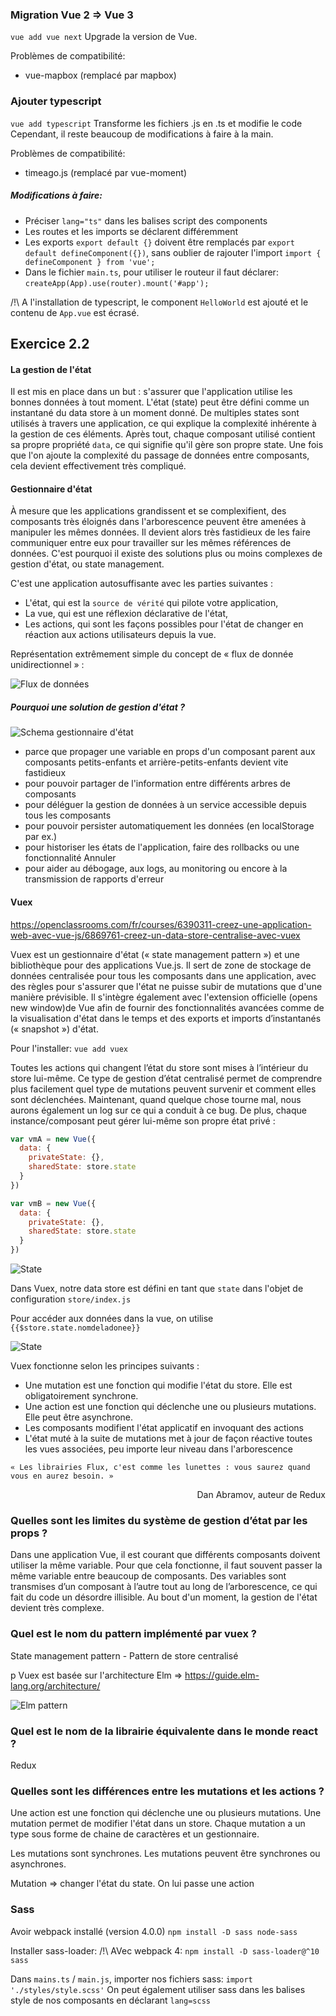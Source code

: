 ### Migration Vue 2 => Vue 3

``vue add vue next`` 
Upgrade la version de Vue.

Problèmes de compatibilité:
- vue-mapbox (remplacé par mapbox)

### Ajouter typescript

``vue add typescript``
Transforme les fichiers .js en .ts et modifie le code
Cependant, il reste beaucoup de modifications à faire à la main.

Problèmes de compatibilité:
- timeago.js (remplacé par vue-moment)

##### Modifications à faire:
- Préciser ``lang="ts"`` dans les balises script des components
- Les routes et les imports se déclarent différemment
- Les exports ``export default {}`` doivent être remplacés par ``export default defineComponent({})``, sans oublier de rajouter l'import ``import { defineComponent } from 'vue';``
- Dans le fichier ``main.ts``, pour utiliser le routeur il faut déclarer: ``createApp(App).use(router).mount('#app');``

/!\ A l'installation de typescript, le component ``HelloWorld`` est ajouté et le contenu de ``App.vue`` est écrasé.



## Exercice 2.2

#### La gestion de l'état

Il est mis en place dans un but : s'assurer que l'application utilise les bonnes données à tout moment.
L'état (state) peut être défini comme un instantané du data store à un moment donné. 
De multiples states sont utilisés à travers une application, ce qui explique la complexité inhérente à la gestion de ces éléments. Après tout, chaque composant utilisé contient sa propre propriété ``data``, ce qui signifie qu'il gère son propre state. Une fois que l'on ajoute la complexité du passage de données entre composants, cela devient effectivement très compliqué.





#### Gestionnaire d'état

À mesure que les applications grandissent et se complexifient, des composants très éloignés dans l'arborescence peuvent être amenées à manipuler les mêmes données. 
Il devient alors très fastidieux de les faire communiquer entre eux pour travailler sur les mêmes références de données. 
C'est pourquoi il existe des solutions plus ou moins complexes de gestion d'état, ou state management.

C'est une application autosuffisante avec les parties suivantes :

- L'état, qui est la ``source de vérité`` qui pilote votre application,
- La vue, qui est une réflexion déclarative de l'état,
- Les actions, qui sont les façons possibles pour l'état de changer en réaction aux actions utilisateurs depuis la vue.

Représentation extrêmement simple du concept de « flux de donnée unidirectionnel » :

![Flux de données](src/assets/flux_donnees.png)





##### Pourquoi une solution de gestion d'état ?

![Schema gestionnaire d'état](src/assets/state-management.png)


- parce que propager une variable en props d'un composant parent aux composants petits-enfants et arrière-petits-enfants devient vite fastidieux
- pour pouvoir partager de l'information entre différents arbres de composants
- pour déléguer la gestion de données à un service accessible depuis tous les composants
- pour pouvoir persister automatiquement les données (en localStorage par ex.)
- pour historiser les états de l'application, faire des rollbacks ou une fonctionnalité Annuler
- pour aider au débogage, aux logs, au monitoring ou encore à la transmission de rapports d'erreur





#### Vuex
https://openclassrooms.com/fr/courses/6390311-creez-une-application-web-avec-vue-js/6869761-creez-un-data-store-centralise-avec-vuex

Vuex est un gestionnaire d'état (« state management pattern ») et une bibliothèque pour des applications Vue.js. Il sert de zone de stockage de données centralisée pour tous les composants dans une application, avec des règles pour s'assurer que l'état ne puisse subir de mutations que d'une manière prévisible. Il s'intègre également avec l'extension officielle (opens new window)de Vue afin de fournir des fonctionnalités avancées comme de la visualisation d'état dans le temps et des exports et imports d’instantanés (« snapshot ») d'état.

Pour l'installer: ``vue add vuex``

Toutes les actions qui changent l’état du store sont mises à l’intérieur du store lui-même. Ce type de gestion d’état centralisé permet de comprendre plus facilement quel type de mutations peuvent survenir et comment elles sont déclenchées. Maintenant, quand quelque chose tourne mal, nous aurons également un log sur ce qui a conduit à ce bug.
De plus, chaque instance/composant peut gérer lui-même son propre état privé :

```javascript
var vmA = new Vue({
  data: {
    privateState: {},
    sharedState: store.state
  }
})

var vmB = new Vue({
  data: {
    privateState: {},
    sharedState: store.state
  }
})
```

![State](src/assets/state.png)


Dans Vuex, notre data store est défini en tant que ``state`` dans l'objet de configuration ``store/index.js``


Pour accéder aux données dans la vue, on utilise ``{{$store.state.nomdeladonee}}``


![State](src/assets/vuex.png)



Vuex fonctionne selon les principes suivants :

- Une mutation est une fonction qui modifie l'état du store. Elle est obligatoirement synchrone.
- Une action est une fonction qui déclenche une ou plusieurs mutations. Elle peut être asynchrone.
- Les composants modifient l'état applicatif en invoquant des actions
- L'état muté à la suite de mutations met à jour de façon réactive toutes les vues associées, peu importe leur niveau dans l'arborescence


```
« Les librairies Flux, c'est comme les lunettes : vous saurez quand vous en aurez besoin. »
```
<div style="text-align: right"> Dan Abramov, auteur de Redux </div>




### Quelles sont les limites du système de gestion d’état par les props ?
Dans une application Vue, il est courant que différents composants doivent utiliser la même variable.
Pour que cela fonctionne, il faut souvent passer la même variable entre beaucoup de composants. Des variables sont transmises d’un composant à l’autre tout au long de l’arborescence, ce qui fait du code un désordre illisible.
Au bout d'un moment, la gestion de l'état devient très complexe.


### Quel est le nom du pattern implémenté par vuex ?
State management pattern - Pattern de store centralisé

p
Vuex est basée sur l'architecture Elm => https://guide.elm-lang.org/architecture/

![Elm pattern](src/assets/elm.svg)

### Quel est le nom de la librairie équivalente dans le monde react ?
Redux

### Quelles sont les différences entre les mutations et les actions ?

Une action est une fonction qui déclenche une ou plusieurs mutations. Une mutation permet de modifier l'état dans un store.
Chaque mutation a un type sous forme de chaine de caractères et un gestionnaire.

Les mutations sont synchrones. Les mutations peuvent être synchrones ou asynchrones.

Mutation => changer l'état du state. On lui passe une action



### Sass

Avoir webpack installé (version 4.0.0)
``npm install -D sass node-sass``

Installer sass-loader: /!\ AVec webpack 4: ``npm install -D sass-loader@^10 sass``

Dans ``mains.ts`` / ``main.js``, importer nos fichiers sass: ``import './styles/style.scss'``
On peut également utiliser sass dans les balises style de nos composants en déclarant ``lang=scss``
